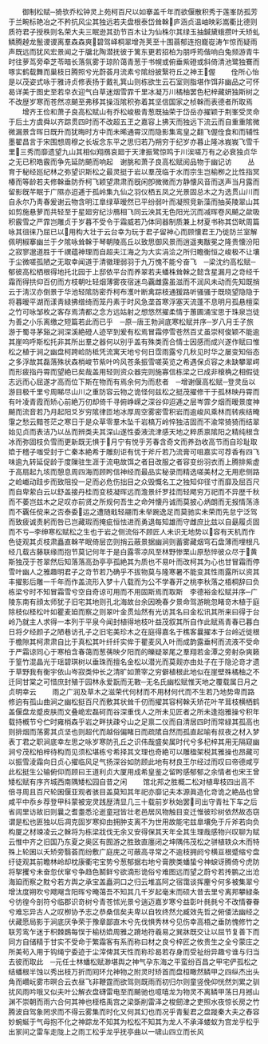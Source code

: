 <!-- { "loadSidebar": true } -->
　　御制松赋─猗欤乔松钟灵上苑柯百尺以如搴盖千年而欲偃散积秀于莲峯防孤芳于兰畹标艳冶之不矜抗风尘其独远若夫盘根泰岱耸榦庐涵贞温岫映彩嵩衢比德则质符君子授秩则名荣大夫三眠逊其劲节百木让为仙株尔其绿玉抽鍼黛蛾攒叶夭矫虬鳞腾趠龙鬛谡谡离羣森森爽碧驾峄桐翠增尧荚至十围蓊郁连抱巃嵸涛乍惊而疑雨声既远而犹风宏景闻之于牖北陶潜抚彼于篱东更若招柏为朋呼筠偕响白兔频游青牛时往萝茑旁牵芝苓暗长落氛雾于琼阶蔼青葱于书幌或俯垂紫磴或斜倚清池鹭独鶱而啄实鹤载舞而巢枝日腾照兮光蔚荟月流素兮隂纷披繄符丘之神王偓
　　佺所心怡是以茂姿式咏于雅诗贞修表扬于戴礼箕山则栋欲生云石室则脂堪作饵非幽品之可怀曷详美于图史至若皁衣迎气白草迷烟雪霏千里冰凝万川橘柚罢色杞梓藏妍独斯树之不改歴岁寒而苍然凉飇至弗移其操沍隂积弥着其坚信国家之桢榦而表德者所取焉
　　增齐王俭和萧子良高松赋山有乔松峻极青葱既抽荣于岱岳亦擢颖于荆峯受灵命于后土方虞舜以齐踪贯四时而不改超五玊之嘉容上拂天而独远下流云而自重重隂微微漏景含晖日既升而犹晦时方中而未晞通霄汉而隐影集鸾皇之翻飞偓佺食和而辅性墨翟昌言于宋围想周穆之长坂念东平之思归若乃朔穷于纪岁亦暮止隆冰峩峩飞雪千里三秀而靡遗望九山其相似翔鴈哀廻于天津振鹭惊鸣于川涘嗟万有之必衰独贞华之无已积皓霰而争先延防飇而响起　谢脁和萧子良高松赋阅品物于幽记访
　　丛育于秘经廵纪林之弥望识斯松之最灵挺于岩以羣茂临于水而宗生岂榆栁之比性指冥椿而等龄若夫修榦垂防乔柯飞颖望肃肃而旣闲卽微微而方静懐风音而送声当月露而留影旣芊眠于广隰亦迢逓于孤岭集九仙之羽仪栖五凤之光景固总木之为选贯山川而自永尔乃靑春爰谢云物含明江臯绿草暧然已平纷弱叶而凝照竞新藻而抽英陵翠山其如剪施悬萝而共轻至于星廻穷纪沙鴈相飞同云泱其无色阳光沉而减晖卷风飇之歘吸积霰雪之严霏岂雕贞于岁暮不受令于霜威若乃体同器制质兼上材夏书称其岱畎周篇咏其徂徕乃屈已以用构大壮于云台幸为玩于君子留神心而顾懐君王乃徙防兰室解佩明椒搴幽兰于夕隂咏耸榦于琴朝陵高丘以致思御风景而逍遥夷黻冕之隆贵懐汾阳之寂寥邈道胜于千禩蕴神理而自超夫江海之为大实涓浍之所归瞻衡恒之峻极不让壤于尘微嗟孤陋之无取幸闻道于清徽理弱羽于九万愧不能兮奋飞　─梁沈约高松赋─郁彼高松栖根得地托北园于上邸依平台而养翠若夫蟠株耸榦之懿含星漏月之竒经千霜而得拱仰百仞而方枝朝吐轻烟薄雾夜宿迷鸟覊雌露虽滋而不润风未动而先知既捎云于淸汉亦倒景于华池轻隂防密乔柯布濩叶断禽踪枝通猨路听骚骚于既晓望隐隐于将暮暧平湖而漾靑緑拂缯绮而笼丹素于时风急垄首寒浮塞天流蓬不息明月孤悬檀栾之竹可咏邹枚之客存焉清都之念方远姑射之想悠然擢柔情于蕙圃涌宝思于珠泉岂徒为善之小乐离缴之短篇若此而已乎　─原─唐王勃涧底寒松赋并序─岁八月壬子旅游于蜀寻茅谿之涧深溪絶磴人迹罕到爰有松焉冒霜停雪苍然百丈虽崇柯俊颖不能逾其崖呜呼斯松托非其所出羣之器何以别乎盖有殊类而合情士因感而成兴遂作赋曰惟松之植于涧之幽盘柯跨崄防柢凭流寓天地兮何日霑雨露兮几秋见时华之屡变知俗态之多浮故其磊落殊状森梢峻节紫叶吟风苍条振雪嗟英览之希遇保贞容之未缺攀翠崿而形疲指丹霄而望絶已矣哉盖用轻则资众器完则施寡信栋梁之已成非榱桷之相假徒志远而心屈遂才高而位下斯在物而有焉余何为而悲者　─增谢偃高松赋─登灵岳以游目极千里兮周睇尽山川之重防容云物之诡怪何兹松之挺茂擢修干于孤林映丹霄而有叶凌青霞而矫心前絶万仞却倚千寻俯峥嵘之深谷仰迢逓之层岑霏夕烟而暧景度神飇而流音若乃月起阳爻岁穷隂律匝地冰厚周空雾密雪积岩而逾峻风乘林而转疾结晻霮之愁云黯苍茫之寒日于是众草零羣木坠千岩槁万岭悴独洁固而不渝常猗猗而结翠始见贞而表洁乃以丛而辨类夫其深山遂性委液流津感天地之粹质禀隂阳之精纯根含冰而弥固枝负雪而更新既无惧于月宁有悦乎芳春含奇文而养劲收高节而自珍耻取嫓于稽子嗤受封于亡秦本絶希于雕刻讵有忧于斧斤若乃流膏可咀嘉实可荐香有四飞味逾九转延促龄于度隟驻生涯于流电故饵之者目改服之者容变纷羽衣而上腾排紫虚于高扇起九垓而憩息周四海而顾盻信神经而最品实秘录而精选嗟美材之无用悲侧路之崄巇动跬步而致阻投一足而必危伤拙目之众毁慨名工之独知仰径寸而靡及屈百尺而自卑萦白云以舒盖接丹桂而变枝凝晖远而澹景纤罗挂而轻飔穷万祀而不异歴千秋而不萎岂兹木之足叹亦前贤之所规何吾生之命舛懐丹诚而莫披心炳朗而无报情荡涤而不覊任傥来之否泰委运之遭随戢轻翮而未举踠逸足而莫驰实未荣而先怠宁泛驾而致疲诚责躬而咎已岂藏瑕而掩疵恒怯进而勇退每知雄而守雌庶比兹以自朂履贞固而不亏─李绅寒松赋松之生也于岩之侧流俗不顾匠人未识无地势以容有天机而作色徒观其贞枝肃矗直榦芊眠倚层峦则捎云蔽景据幽涧则蓄雾藏烟穹石盘薄而埋根凡经几载古藤联缘而抱节莫记何年于是白露零凉风至林野惨栗山原愁悴彼众尽于黄斯独茂于苍翠然后知落落高劲亭亭孤絶其为质也不易叶而改柯其为心也甘冒霜而停雪叶幽人之雅趣明君子之竒节若乃确乎不拔物莫与隆寒暑不能变其性雨露所以资其丰擢影后雕一千年而作盖流形入梦十八载而为公不学春开之桃李秋落之梧桐辞曰负栋梁兮时不知冒霜雪兮空自奇谅可用而不用固斯焉而取斯　李德裕金松赋并序─广陵东南有顔太师犹子旧宅其地则孔北海故台余因晩春夕景命驾游眺忽睹竒木植于庭除枝似柽松叶如瞿麦廹而察之则翠叶金贯灿然有光访其名曰金松讯其所来曰得于台岭乃就主人求得一本列于平泉今闻封植得地枝叶益茂叙其所自作此赋焉青春已暮白日将夕经颜子之陋巷访孔子之旧宅美珍木之在庭得嘉名于樵客曩擢本于台岭近徙根于檐隙其柯肃肃自比于真松其叶纤纤实侔于瞿麦风入叶而成韵露垂柯而流液不受命于严霜谅同心于寒柏含春蔼而葱蒨映夕阳而的皪疑翠尾之羣翔若金潭之旁射杂爽籁于篁竹混晶光于瑶碧琪树以垂珠而擅名金松以潜光而莫觌亦由处子在于隐沦竒才遗于草野我有衡宇依山岑寂类仲长之清旷如萧宰之穷僻植根此地似在崖壁殊橘柚之不迁同甘棠之可惜庶封殖于园林永爱翫而无斁─无名氏幽松赋惟天地之覆载属日月之贞明幸云
　　雨之广润及草木之滋荣代何材而不用材何代而不生若乃地势卑而路修逈有孤山曲涧之幽松挺百尺而敷其状耸千仞而擢其容柯榦夭矫花叶芊茸枝横栖鹤盖偃盘龙蹙皮肤而文叠峗宏磊砢而谷深重伐人之所未见匠者之所未逢抱雅操兮积年载持槪节兮伫时雍梢森乎岩之畔扶疎兮山之足禀二仪而自清居四时而常緑其孤高也则排烟而荡雾其贞坚也则超代而越俗偏睹日而疏隂自然而孤直起喻有叔夜之材入梦表丁君之职涧底幸左思之咏岁寒防孔丘之识伟哉盛矣属时代兮多杞梓其用无隔窥幽涧兮茂松柏梓待构而见须松堪栋兮希择其文理也奇絶可以雕楹架棁其雅操也昂藏可以振雪淩霜向日贞心擢临风足气扬深谷如防顾此地有材良王尔经过而叹曰帝德咸亨此松挺生公输俯仰而顾曰王道利贞大厦用成希皇鉴之留盻感郁郁之余情者也宋王曾矮松赋有序齐城西南隅矮松园自昔之闲
　　馆北邦之胜概二松对植卑枝四出高不倍寻周且百尺轮囷偃亚观者骇目盖莫知其年祀亦靡记夫本源眞造化竒诡之絶品也曾咸平中忝乡荐登甲科蒙被宠灵践歴清显几三十载前岁秋始罢司出守青社下车之后省闾里访故旧则曩之耆耋悉沦逝童冠皆壮老邑居风物触目变迁惟彼珍树依然故态窃谓是松也匪独以后凋克固岁寒抑由拥肿支离不为世用故能宅兹臯壤免于斤斧若向负构厦之材竦凌云之榦将为栋梁戕伐无余又安得保其天年全其生理哉感物兴叹聊为赋云惟中齐之旧国乃东夏之奥区有囿游之胜致直廛闭之坤隅伟茂松之骈植轶众木而特殊上轮囷以夭矫旁翳荟而纷敷广庭庑之可蔽高寻常之不逾枝拥阏兮横亘根蹙缩兮盘纡徒观其前瞻林岭却枕康衢宅宝势兮葱郁据右地兮膏腴类蟠蛰兮神蜧讶腾倚兮虎防将挐攫兮未奋忽伏窜兮争趋色鬭鲜兮欲滴形诡俗兮难图远而望之蔚兮若抟鹏之出沧海廹而察之黕兮若方舆之承宝盖矗洞口之归云堆嵓阿之宿霭谈挥麈兮何多被集翠兮增汰度朔吹兮飕飗含阳晖兮晻蔼吾不知其几千岁起毫末而硕大昔去里兮离邦攀緑条兮彷徨今剖符兮临郡识竒树兮青苍怵光景兮遄迈嘉岁寒兮益彰叶毵毵兮不改情眷眷兮难忘异古人之叹栁协予志之恭桑信矣夫卑以自牧终然允臧效先哲之俯偻法幽经之伏藏愿局影于涧底厌争荣于豫章鄙直木兮先伐惧秀林兮见伤幸高梧之垂防愧修竹之联芳鸾乍迷于枳棘鷃每悮于榆枋嫓周雅之蹐地符羲易之巽牀既交让以屈节复善下而同方自储精于甘实不受命于繁霜客有系而称曰材之良兮梓匠之攸贵生之全兮蒙庄之所美茍入用于钩绳宁委迹于尘滓俾其天性而称珍曷若存身而受祉纷异趣兮谁与归当去彼而取此　─元任士林蟠松赋渺堪舆之神气孕东海之平蛮纷百昌之甲宅俨孤松之结蟠根半蚀以秀出枝万折而囘环允神物之附灵时矫首而盘桓瞰然鳞甲之四纵杰出头角而巑岏雾市暝合云衣昼飞非鞭霆而欲驾则既雨而初归尔则童竖俛仰恍然刘累之驯扰风雨吟哦又似夫叶公解衣盘礴雷电至而飇驰也噫嘻龙为物灵不离鳞甲荡日月撼山渊不崇朝而雨六合何其神也桎梏禹宫之梁斲削雷泽之梭劒津之吏照水夜惊长房之竹腾波自驾象罔求而不得云雾集而时化又何其幻也而况乎青髪君之盘蹝秦大夫之舂容妙蜿蜒于气母抱不化之神踪龙不知其为松松不知其为龙人不承泽蝼蚁为宫龙乎松乎出冡间之雷车走陇上之雨工松乎龙乎抚亭曲以一啸山四立而长风
